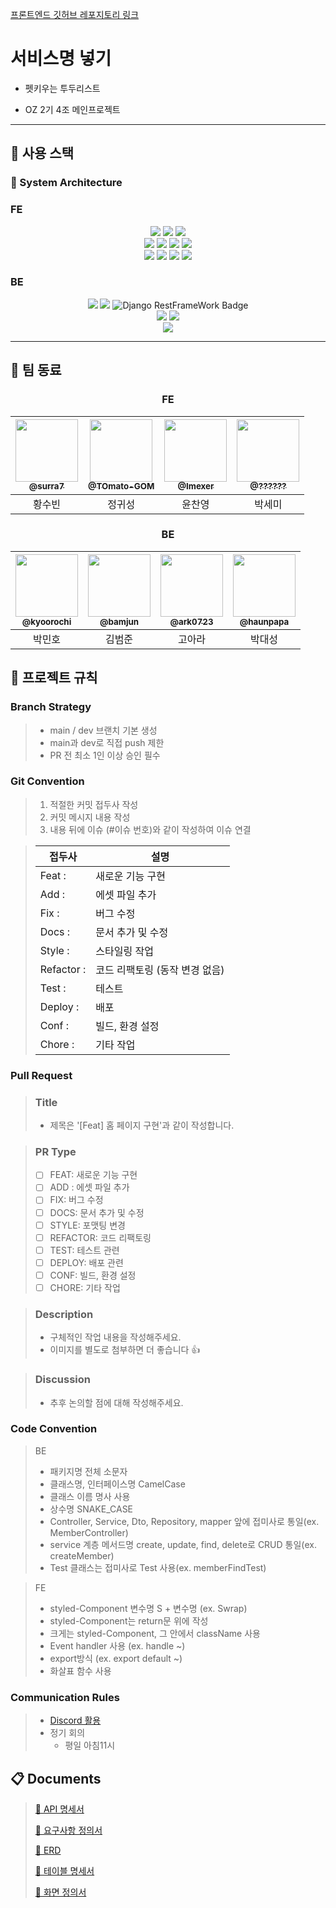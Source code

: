 [프론트엔드 깃허브 레포지토리 링크](https://github.com/OZ-Coding-School/oz_02_main-004-FE)

# 서비스명 넣기

- 펫키우는 투두리스트



- OZ 2기 4조 메인프로젝트  

---

## 🧰 사용 스택


### :wrench: System Architecture


### FE
<div align=center>
  <img src="https://img.shields.io/badge/html5-E34F26?style=for-the-badge&logo=html5&logoColor=white"> 
  <img src="https://img.shields.io/badge/css-1572B6?style=for-the-badge&logo=css3&logoColor=white"> 
  <img src="https://img.shields.io/badge/javascript-F7DF1E?style=for-the-badge&logo=javascript&logoColor=black"> 
  <br>

  <img src="https://img.shields.io/badge/react-00A8E1?style=for-the-badge&logo=react&logoColor=black"> 
  <img src="https://img.shields.io/badge/figma-EF2D5E?style=for-the-badge&logo=figma&logoColor=black">
  <img src="https://img.shields.io/badge/node.js-339933?style=for-the-badge&logo=Node.js&logoColor=white">
  <img src="https://img.shields.io/badge/prettier-FF4F8B?style=for-the-badge&logo=prettier&logoColor=white">
  <br>

  <img src="https://img.shields.io/badge/axios-6935D3?style=for-the-badge&logo=axios&logoColor=white">
  <img src="https://img.shields.io/badge/styled Components-E9568E?style=for-the-badge&logo=styledComponents&logoColor=white">
  <img src="https://img.shields.io/badge/redux toolkit-66459B?style=for-the-badge&logo=redux&logoColor=white">
  <img src="https://img.shields.io/badge/npm-ED1C24?style=for-the-badge&logo=npm&logoColor=white">
  
  <br>
</div>

### BE
<div align=center> 
  <img src="https://img.shields.io/badge/python-9999FF?style=for-the-badge&logo=python&logoColor=white">
  <img src="https://img.shields.io/badge/django-4479A1?style=for-the-badge&logo=django&logoColor=white"> 
  <img src="https://img.shields.io/badge/Django RestFrameWork-D0271D?style=for-the-badge&logo=django&logoColor=white" alt="Django RestFrameWork Badge">

  <br>

  
  <img src="https://img.shields.io/badge/linux-FCC624?style=for-the-badge&logo=linux&logoColor=black"> 
  <img src="https://img.shields.io/badge/amazonaws-232F3E?style=for-the-badge&logo=amazonaws&logoColor=white">
  <br>

  <img src="https://img.shields.io/badge/nginx-006272?style=for-the-badge&logo=nginx&logoColor=green">
  
  <br>
</div>


--- 


## :busts_in_silhouette: 팀 동료

<div align="center">

### FE

| <a href=https://github.com/surra7><img src="https://avatars.githubusercontent.com/u/91553445?v=4" width=100px/><br/><sub><b>@surra7</b></sub></a><br/> | <a href=https://github.com/TOmato-GOM><img src="https://avatars.githubusercontent.com/u/154216904?v=4" width=100px/><br/><sub><b>@TOmato-GOM</b></sub></a><br/> | <a href=https://github.com/Imexer><img src="https://avatars.githubusercontent.com/u/153801306?v=4" width=100px/><br/><sub><b>@Imexer</b></sub></a><br/> | <a href=https://github.com/??????><img src="https://avatars.githubusercontent.com/u/154216904?v=4" width=100px/><br/><sub><b>@??????</b></sub></a><br/> |
| :--------------------------------------------------------------------------------------------------------------------------------------------------------------: | :--------------------------------------------------------------------------------------------------------------------------------------------------------------: | :--------------------------------------------------------------------------------------------------------------------------------------------------------------: | :--------------------------------------------------------------------------------------------------------------------------------------------------------------: |
|                                                                              황수빈                                                                              |                                                                              정귀성                                                                              |                                                                              윤찬영                                                                              |                                                                              박세미                                                                              |

### BE

| <a href=https://github.com/kyoorochi><img src="https://avatars.githubusercontent.com/u/155151149?v=4" width=100px/><br/><sub><b>@kyoorochi</b></sub></a><br/> | <a href=https://github.com/bamjun><img src="https://avatars.githubusercontent.com/u/21354840?v=4" width=100px/><br/><sub><b>@bamjun</b></sub></a><br/> | <a href=https://github.com/ark0723><img src="https://avatars.githubusercontent.com/u/34089914?v=4" width=100px/><br/><sub><b>@ark0723</b></sub></a><br/> | <a href=https://github.com/haunpapa><img src="https://avatars.githubusercontent.com/u/155046787?v=4" width=100px/><br/><sub><b>@haunpapa</b></sub></a><br/> |
| :----------------------------------------------------------------------------------------------------------------------------------------------------------: | :--------------------------------------------------------------------------------------------------------------------------------------------------------------: | :-------------------------------------------------------------------------------------------------------------------------------------------------------: | :-------------------------------------------------------------------------------------------------------------------------------------------------------: |
|                                                                           박민호                                                                           |                                                                              김범준                                                                              |                                                                          고아라                                                                           |                                                                          박대성                                                                           |

</div>


## 📑 프로젝트 규칙

### Branch Strategy
> - main / dev 브랜치 기본 생성 
> - main과 dev로 직접 push 제한
> - PR 전 최소 1인 이상 승인 필수

### Git Convention
> 1. 적절한 커밋 접두사 작성
> 2. 커밋 메시지 내용 작성
> 3. 내용 뒤에 이슈 (#이슈 번호)와 같이 작성하여 이슈 연결

> | 접두사        | 설명                           |
> | ------------- | ------------------------------ |
> | Feat :     | 새로운 기능 구현               |
> | Add :      | 에셋 파일 추가                 |
> | Fix :      | 버그 수정                      |
> | Docs :     | 문서 추가 및 수정              |
> | Style :    | 스타일링 작업                  |
> | Refactor : | 코드 리팩토링 (동작 변경 없음) |
> | Test :     | 테스트                         |
> | Deploy :   | 배포                           |
> | Conf :     | 빌드, 환경 설정                |
> | Chore :    | 기타 작업                      |


### Pull Request
> ### Title
> * 제목은 '[Feat] 홈 페이지 구현'과 같이 작성합니다.

> ### PR Type
  > - [ ] FEAT: 새로운 기능 구현
  > - [ ] ADD : 에셋 파일 추가
  > - [ ] FIX: 버그 수정
  > - [ ] DOCS: 문서 추가 및 수정
  > - [ ] STYLE: 포맷팅 변경
  > - [ ] REFACTOR: 코드 리팩토링
  > - [ ] TEST: 테스트 관련
  > - [ ] DEPLOY: 배포 관련
  > - [ ] CONF: 빌드, 환경 설정
  > - [ ] CHORE: 기타 작업

> ### Description
> * 구체적인 작업 내용을 작성해주세요.
> * 이미지를 별도로 첨부하면 더 좋습니다 👍

> ### Discussion
> * 추후 논의할 점에 대해 작성해주세요.

### Code Convention
>BE
> - 패키지명 전체 소문자
> - 클래스명, 인터페이스명 CamelCase
> - 클래스 이름 명사 사용
> - 상수명 SNAKE_CASE
> - Controller, Service, Dto, Repository, mapper 앞에 접미사로 통일(ex. MemberController)
> - service 계층 메서드명 create, update, find, delete로 CRUD 통일(ex. createMember) 
> - Test 클래스는 접미사로 Test 사용(ex. memberFindTest)


> FE
> - styled-Component 변수명 S + 변수명 (ex. Swrap)
> - styled-Component는 return문 위에 작성
> - 크게는 styled-Component, 그 안에서 className 사용 
> - Event handler 사용 (ex. handle ~)
> - export방식 (ex. export default ~)
> - 화살표 함수 사용

### Communication Rules
> - [Discord 활용](https://discord.com/channels/1215489988599484447/1242863851389845625/1243401996124557332)
> - 정기 회의
>   - 평일 아침11시


## :clipboard: Documents
> [📜 API 명세서](https://github.com/OZ-Coding-School/oz_02_main-004-BE)
> 
> [📜 요구사항 정의서](https://github.com/OZ-Coding-School/oz_02_main-004-BE)
> 
> [📜 ERD](https://github.com/OZ-Coding-School/oz_02_main-004-BE)
> 
> [📜 테이블 명세서](https://docs.google.com/spreadsheets/d/13y8xi67UQYCzX1xgSORtlA1_vXRFq6OQuVDG2o7fhO0/edit#gid=0)
>
> [📜 화면 정의서](https://github.com/OZ-Coding-School/oz_02_main-004-BE)
